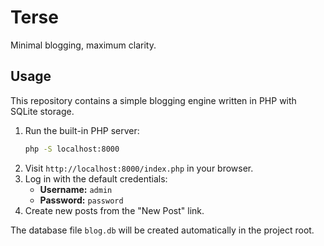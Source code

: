 # Terse

Minimal blogging, maximum clarity.

## Usage

This repository contains a simple blogging engine written in PHP with SQLite storage.

1. Run the built-in PHP server:
   ```sh
   php -S localhost:8000
   ```
2. Visit `http://localhost:8000/index.php` in your browser.
3. Log in with the default credentials:
   - **Username:** `admin`
   - **Password:** `password`
4. Create new posts from the "New Post" link.

The database file `blog.db` will be created automatically in the project root.
